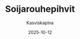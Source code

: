 ---
title: "Soija­rouhe­pihvit"
image: "https://vegaanibotti.lauravuo.me/2025/10/2025-10-12_small.png"
date: 2025-10-12
receipt_url: "https://kasviskapina.fi/reseptit/soijarouhepihvit"
author: "Kasviskapina"
---